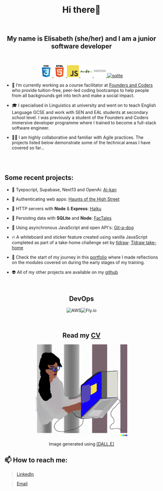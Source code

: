 <br>
<h1 align="center">Hi there👋</h1>
<br>
<h2 align="center">My name is Elisabeth (she/her) and I am a junior software developer</h2>
<br>


<p align="center"> 
  <a href="https://www.w3schools.com/css/" target="_blank" rel="noreferrer"> 
    <img src="https://raw.githubusercontent.com/devicons/devicon/master/icons/css3/css3-original-wordmark.svg" alt="css3" width="40" height="40"/>
  </a> 
  <a href="https://www.w3.org/html/" target="_blank" rel="noreferrer"> 
     <img src="https://raw.githubusercontent.com/devicons/devicon/master/icons/html5/html5-original-wordmark.svg" alt="html5" width="40" height="40"/> 
  </a> 
  <a href="https://developer.mozilla.org/en-US/docs/Web/JavaScript" target="_blank" rel="noreferrer"> 
    <img src="https://raw.githubusercontent.com/devicons/devicon/master/icons/javascript/javascript-original.svg" alt="javascript" width="40" height="40"/>
    <img src="https://raw.githubusercontent.com/devicons/devicon/master/icons/nodejs/nodejs-original-wordmark.svg" alt="node.js" width="40" height="40"/>
    <img src="https://raw.githubusercontent.com/devicons/devicon/master/icons/express/express-original-wordmark.svg" alt="express" width="40" height="40"/>
    <img src="https://www.vectorlogo.zone/logos/sqlite/sqlite-icon.svg" alt="sqlite" width="40" height="40"/> 
  </a> 
</p>


- 🌱 I’m currently working as a course facilitator at [Founders and Coders](https://www.foundersandcoders.com/) who provide tuition-free, peer-led coding bootcamps to help people from all backgrounds get into tech and make a social impact. 

- 🎓 I specialised in Linguistics at university and went on to teach English Language GCSE and work with SEN and EAL students at secondary school level. I was previously a student of the Founders and Coders immersive developer programme where I trained to become a full-stack software engineer.
 
- 👩‍💻 I am highly collaborative and familiar with Agile practices. The projects listed below demonstrate some of the technical areas I have covered so far...


<br>
<br>


## Some recent projects:

- 💎 Tyepscript, Supabase, Next13 and OpenAi: [Ai-kan](https://github.com/fac27/AI-Kan)

- 👻 Authenticating web apps: [Haunts of the High Street](https://github.com/fac27/Haunts-of-the-high-street)

- 📜 HTTP servers with **Node** & **Express**: [Haiku](https://github.com/fac27/Haiku)

- 🎏 Persisting data with **SQLite** and **Node**: [FacTales](https://github.com/fac27/FACTales)

- 🐶 Using asynchronous JavaScript and open API's: [Git-a-dog](https://fac27.github.io/Git-a-dog/)

- 🔥 A whiteboard and sticker feature created using vanilla JavaScript completed as part of a take-home challenge set by [tldraw](https://github.com/tldraw): [Tldraw take-home](https://github.com/eliazzo/tldraw)

- 📓 Check the start of my journey in this [portfolio](https://github.com/fac27/eliazzo-portfolio) where I made reflections on the modules covered on during the early stages of my training. 

- 👽 All of my other projects are available on my [github](https://github.com/eliazzo?tab=repositories)

<br>


<div align="center"> 
  <h2>DevOps</h2>

  <img src="https://upload.wikimedia.org/wikipedia/commons/thumb/9/93/Amazon_Web_Services_Logo.svg/1280px-Amazon_Web_Services_Logo.svg.png" alt="AWS"  width="60" height="40"/><img src="https://fly.io/static/images/brand/logo-landscape.svg" alt="Fly.io" width="70" height="50"/>
</div>
  

<br>


<h2 align="center">Read my <a href="https://www.canva.com/design/DAFaqu380dg/MLdirn4-TqpYfbGtuBygqw/view?utm_content=DAFaqu380dg&utm_campaign=designshare&utm_medium=link&utm_source=publishsharelink">CV</a></h2>
  
<p align="center"><img src="DALL.E.png" width="300" alt="Woman coding"></p>

<p align="center">Image generated using <a href="https://openai.com/dall-e-2/">[DALL.E]</a></p>


## 📫  How to reach me:

> [LinkedIn](https://www.linkedin.com/in/elisabeth-azzopardi-b3496a247/)

> [Email](bethazz@hotmail.co.uk)

<br>
<br>
  
